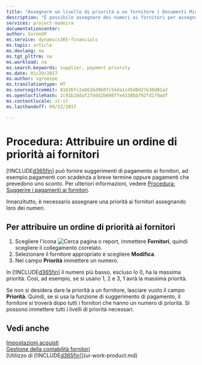 ```yaml
---
title: "Assegnare un livello di priorità a un fornitore | Documenti Microsoft"
description: "È possibile assegnare dei numeri ai fornitori per assegnare loro una priorità e semplificare i suggerimenti di pagamento in Financials."
services: project-madeira
documentationcenter: 
author: SorenGP
ms.service: dynamics365-financials
ms.topic: article
ms.devlang: na
ms.tgt_pltfrm: na
ms.workload: na
ms.search.keywords: supplier, payment priority
ms.date: 03/29/2017
ms.author: sgroespe
ms.translationtype: HT
ms.sourcegitcommit: 81636fc2e661bd9b07c54da1cd5d0d27e30d01a2
ms.openlocfilehash: 2c91b28daf27ddd2b698ffe4338bbf92fd1f9adf
ms.contentlocale: it-it
ms.lasthandoff: 09/22/2017

---
```

# <a name="how-to-prioritize-vendors"></a>Procedura: Attribuire un ordine di priorità ai fornitori
[!INCLUDE[d365fin](includes/d365fin_md.md)] può fornire suggerimenti di pagamento ai fornitori, ad esempio pagamenti con scadenza a breve termine oppure pagamenti che prevedono uno sconto. Per ulteriori informazioni, vedere [Procedura: Suggerire i pagamenti ai fornitori](payables-how-suggest-vendor-payments.md).

Innanzitutto, è necessario assegnare una priorità ai fornitori assegnando loro dei numeri.

## <a name="to-prioritize-vendors"></a>Per attribuire un ordine di priorità ai fornitori
1. Scegliere l'icona ![Cerca pagina o report](media/ui-search/search_small.png "icona Cerca pagina o report"), immettere **Fornitori**, quindi scegliere il collegamento correlato.
2. Selezionare il fornitore appropriato e scegliere **Modifica**.
3. Nel campo **Priorità** immettere un numero.

In [!INCLUDE[d365fin](includes/d365fin_md.md)] il numero più basso, escluso lo 0, ha la massima priorità. Così, ad esempio, se si usano 1, 2 e 3, 1 avrà la massima priorità.

Se non si desidera dare la priorità a un fornitore, lasciare vuoto il campo **Priorità**. Quindi, se si usa la funzione di suggerimento di pagamento, il fornitore si troverà dopo tutti i fornitori che hanno un numero di priorità. Si possono immettere tutti i livelli di priorità necessari.

## <a name="see-also"></a>Vedi anche
[Impostazioni acquisti](purchasing-setup-purchasing.md)  
[Gestione della contabilità fornitori](payables-manage-payables.md)  
[Utilizzo di [!INCLUDE[d365fin](includes/d365fin_md.md)]](ui-work-product.md)

